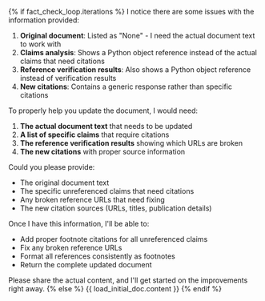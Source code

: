 {% if fact_check_loop.iterations %}
I notice there are some issues with the information provided:

1. **Original document**: Listed as "None" - I need the actual document text to work with
2. **Claims analysis**: Shows a Python object reference instead of the actual claims that need citations
3. **Reference verification results**: Also shows a Python object reference instead of verification results
4. **New citations**: Contains a generic response rather than specific citations

To properly help you update the document, I would need:

1. **The actual document text** that needs to be updated
2. **A list of specific claims** that require citations
3. **The reference verification results** showing which URLs are broken
4. **The new citations** with proper source information

Could you please provide:
- The original document text
- The specific unreferenced claims that need citations
- Any broken reference URLs that need fixing
- The new citation sources (URLs, titles, publication details)

Once I have this information, I'll be able to:
- Add proper footnote citations for all unreferenced claims
- Fix any broken reference URLs
- Format all references consistently as footnotes
- Return the complete updated document

Please share the actual content, and I'll get started on the improvements right away.
{% else %}
{{ load_initial_doc.content }}
{% endif %}
